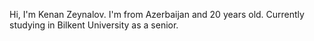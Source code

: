 Hi, I'm Kenan Zeynalov. I'm from Azerbaijan and 20 years old. Currently studying in  Bilkent University as a senior. 
